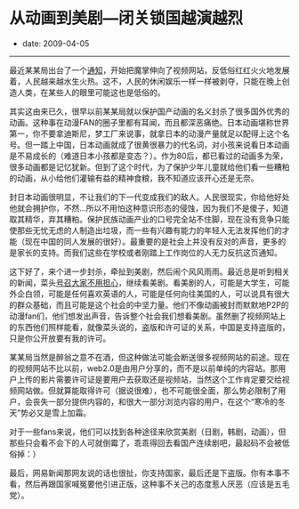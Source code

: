 # 从动画到美剧—闭关锁国越演越烈

- date: 2009-04-05

--------------------------


最近某某局出台了一个[通知](http://news.163.com/09/0402/02/55S4IQPO0001124J.html)，开始把魔掌伸向了视频网站，反低俗红红火火地发展着，人民越来越水生火热。这不，人民的休闲娱乐一样一样被剥夺，只能在晚上创造人类，在某些人的眼里可能这也是低俗的。

其实这由来已久，很早以前某某局就以保护国产动画的名义封杀了很多国外优秀的动画。这种事在动漫FAN的圈子里都有耳闻，而且都深恶痛绝。日本动画堪称世界第一，你不要拿迪斯尼，梦工厂来说事，就拿日本的动漫产量就足以配得上这个名号。但一踏上中国，日本动画就成了很黄很暴力的代名词，对小孩来说看日本动画是不易成长的（难道日本小孩都是变态？）。作为80后，都已看过的动画多为荣，很多动画都是记忆犹新。但到了这个时代，为了保护少年儿童就给他们看一些糟粕的动画，从小给他们灌输有益的精神食粮，我不知道应该开心还是无奈。

封日本动画很明显，不让我们的下一代变成我们的敌人。人民很现实，你给他好处他就会拥护你，不然...所以不用怕这种意识形态的侵蚀，因为我们不是傻子，知道取其精华，弃其糟粕。保护民族动画产业的口号完全站不住脚，现在没有竞争只能使那些无忧无虑的人制造出垃圾，而一些有兴趣有能力的年轻人无法发挥他们的才能（现在中国的同人发展的很好）。最重要的是社会上并没有反对的声音，更多的是家长的支持。而我们这些在学校或者刚踏上工作岗位的人无力反抗这页通知。

这下好了，来个进一步封杀，牵扯到美剧，然后闹个风风雨雨。最近总是听到相关的新闻，菜头[号召大家不用担心](http://www.hecaitou.net/?p=5230)，继续看美剧。看美剧的人，可能是大学生，可能外企白领，可能是任何喜欢英语的人，可能是任何向往美国的人，可以说具有很大的群众基础，而且可能是这个社会的中坚力量。他们不像动画被封而默默地P2P的动漫fan们，他们想发出声音，告诉整个社会我们想看美剧。虽然删了视频网站上的东西他们照样能看，就像菜头说的，盗版和许可证的关系，中国是支持盗版的，只是你公开放要有我的许可。

某某局当然是醉翁之意不在酒，但这种做法可能会断送很多视频网站的前途。现在的视频网站不比以前，web2.0是由用户分享的，而不是以前单纯的内容站。那用户上传的影片需要许可证是要用户去获取还是视频站，当然这个工作肯定要交给视频网站做。但就算能取得许可（据说很难），也不可能很全面，那么势必限制了用户，会丧失一部分提供内容的，和很大一部分浏览内容的用户，在这个“寒冷的冬天”势必又是雪上加霜。

对于一些fans来说，他们可以找到各种途径来欣赏美剧（日剧，韩剧，动画），但那些只会看不会下的人可就倒霉了，乖乖得回去看国产连续剧吧，最起码不会被低俗掉：）

最后，网易新闻那网友说的话也很扯，你支持国家，最后还是下盗版。你有本事不看，然后再跟国家喊冤要他引进正版，这种事不关己的态度惹人厌恶（应该是五毛党）。
